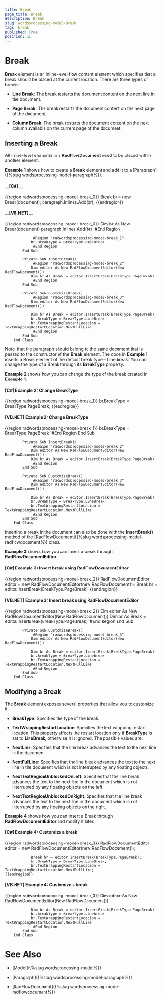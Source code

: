 ```yaml
---
title: Break
page_title: Break
description: Break
slug: wordsprocessing-model-break
tags: break
published: True
position: 11
---
```


# Break



__Break__ element is an inline-level flow content element which specifies that a break should be placed at the current location. There are three types of breaks:
      

* __Line Break__: The break restarts the document content on the next line in the document.
          

* __Page Break__: The break restarts the document content on the next page of the document.
          

* __Column Break__: The break restarts the document content on the next column available on the current page of the document.
          

## Inserting a Break

All inline-level elements in a __RadFlowDocument__ need to be placed within another element.
        

__Example 1__ shows how to create a __Break__ element and add it to a [Paragraph]({%slug wordsprocessing-model-paragraph%}).
        

#### __[C#] __

{{region radwordsprocessing-model-break_0}}
	            Break br = new Break(document);
	            paragraph.Inlines.Add(br);
	{{endregion}}



#### __[VB.NET] __

{{region radwordsprocessing-model-break_0}}
	            Dim br As New Break(document)
	            paragraph.Inlines.Add(br)
	            '#End Region
	
	            '#Region "radwordsprocessing-model-break_1"
	            br.BreakType = BreakType.PageBreak
	            '#End Region
	        End Sub
	
	        Private Sub InsertBreak()
	            '#Region "radwordsprocessing-model-break_2"
	            Dim editor As New RadFlowDocumentEditor(New RadFlowDocument())
	            Dim br As Break = editor.InsertBreak(BreakType.PageBreak)
	            '#End Region
	        End Sub
	
	        Private Sub CustomizeBreak()
	            '#Region "radwordsprocessing-model-break_3"
	            Dim editor As New RadFlowDocumentEditor(New RadFlowDocument())
	
	            Dim br As Break = editor.InsertBreak(BreakType.PageBreak)
	            br.BreakType = BreakType.LineBreak
	            br.TextWrappingRestartLocation = TextWrappingRestartLocation.NextFullLine
	            '#End Region
	        End Sub
	    End Class



Note, that the paragraph should belong to the same document that is passed to the constructor of the __Break__ element. The code in __Example 1__ inserts a Break element of the default break type – Line break. You can change the type of a Break through its __BreakType__ property.
        

__Example 2__ shows how you can change the type of the break created in __Example 1__.
        

#### __[C#] Example 2: Change BreakType__

{{region radwordsprocessing-model-break_1}}
	            br.BreakType = BreakType.PageBreak;
	{{endregion}}



#### __[VB.NET] Example 2: Change BreakType__

{{region radwordsprocessing-model-break_1}}
	            br.BreakType = BreakType.PageBreak
	            '#End Region
	        End Sub
	
	        Private Sub InsertBreak()
	            '#Region "radwordsprocessing-model-break_2"
	            Dim editor As New RadFlowDocumentEditor(New RadFlowDocument())
	            Dim br As Break = editor.InsertBreak(BreakType.PageBreak)
	            '#End Region
	        End Sub
	
	        Private Sub CustomizeBreak()
	            '#Region "radwordsprocessing-model-break_3"
	            Dim editor As New RadFlowDocumentEditor(New RadFlowDocument())
	
	            Dim br As Break = editor.InsertBreak(BreakType.PageBreak)
	            br.BreakType = BreakType.LineBreak
	            br.TextWrappingRestartLocation = TextWrappingRestartLocation.NextFullLine
	            '#End Region
	        End Sub
	    End Class



Inserting a break in the document can also be done with the __InsertBreak()__ method of the [RadFlowDocument]({%slug wordsprocessing-model-radflowdocument%}) class.
        

__Example 3__ shows how you can insert a break through __RadFlowDocumentEditor__.
        

#### __[C#] Example 3: Insert break using RadFlowDocumentEditor__

{{region radwordsprocessing-model-break_2}}
	            RadFlowDocumentEditor editor = new RadFlowDocumentEditor(new RadFlowDocument());
	            Break br = editor.InsertBreak(BreakType.PageBreak);
	{{endregion}}



#### __[VB.NET] Example 3: Insert break using RadFlowDocumentEditor__

{{region radwordsprocessing-model-break_2}}
	            Dim editor As New RadFlowDocumentEditor(New RadFlowDocument())
	            Dim br As Break = editor.InsertBreak(BreakType.PageBreak)
	            '#End Region
	        End Sub
	
	        Private Sub CustomizeBreak()
	            '#Region "radwordsprocessing-model-break_3"
	            Dim editor As New RadFlowDocumentEditor(New RadFlowDocument())
	
	            Dim br As Break = editor.InsertBreak(BreakType.PageBreak)
	            br.BreakType = BreakType.LineBreak
	            br.TextWrappingRestartLocation = TextWrappingRestartLocation.NextFullLine
	            '#End Region
	        End Sub
	    End Class



## Modifying a Break

The __Break__ element exposes several properties that allow you to customize it.
        

* __BreakType__: Specifies the type of the break.
            

* __TextWrappingRestartLocation__: Specifies the text wrapping restart location. This property affects the restart location only if __BreakType__ is set to __LineBreak__, otherwise it is ignored. The possible values are:
            

* __NextLine__: Specifies that the line break advances the text to the next line in the document.
                

* __NextFullLine__: Specifies that the line break advances the text to the next line in the document which is not interrupted by any floating objects.
                

* __NextTextRegionUnblockedOnLeft__: Specifies that the line break advances the text to the next line in the document which is not interrupted by any floating objects on the left.
                

* __NextTextRegionUnblockedOnRight__: Specifies that the line break advances the text to the next line in the document which is not interrupted by any floating objects on the right.
                

__Example 4__ shows how you can insert a Break through __RadFlowDocumentEditor__ and modify it later.
        

#### __[C#] Example 4: Customize a break__

{{region radwordsprocessing-model-break_3}}
	            RadFlowDocumentEditor editor = new RadFlowDocumentEditor(new RadFlowDocument());
	
	            Break br = editor.InsertBreak(BreakType.PageBreak);
	            br.BreakType = BreakType.LineBreak;
	            br.TextWrappingRestartLocation = TextWrappingRestartLocation.NextFullLine;
	{{endregion}}



#### __[VB.NET] Example 4: Customize a break__

{{region radwordsprocessing-model-break_3}}
	            Dim editor As New RadFlowDocumentEditor(New RadFlowDocument())
	
	            Dim br As Break = editor.InsertBreak(BreakType.PageBreak)
	            br.BreakType = BreakType.LineBreak
	            br.TextWrappingRestartLocation = TextWrappingRestartLocation.NextFullLine
	            '#End Region
	        End Sub
	    End Class



# See Also

 * [Model]({%slug wordsprocessing-model%})

 * [Paragraph]({%slug wordsprocessing-model-paragraph%})

 * [RadFlowDocument]({%slug wordsprocessing-model-radflowdocument%})
